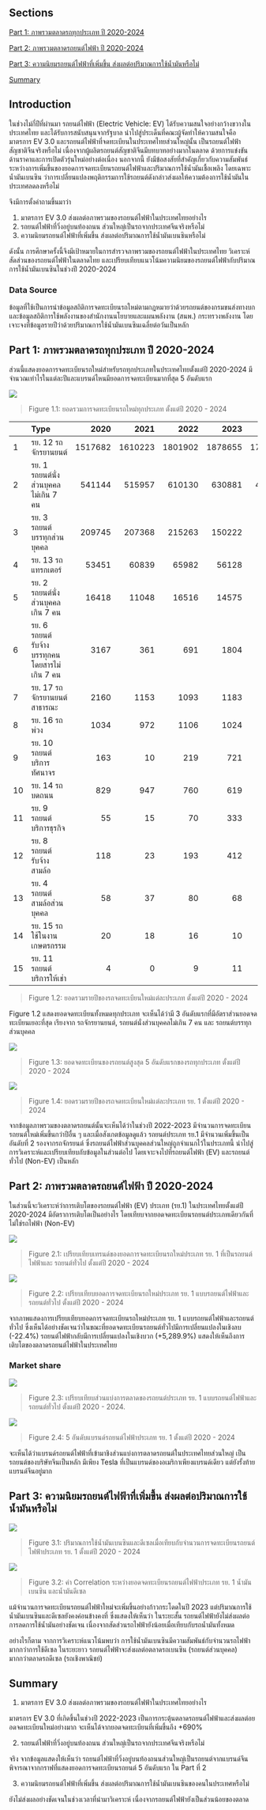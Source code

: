 ## Sections

[Part 1: ภาพรวมตลาดรถทุกประเภท ปี 2020-2024](#part-1-ภาพรวมตลาดรถทุกประเภท-ปี-2020-2024)

[Part 2: ภาพรวมตลาดรถยนต์ไฟฟ้า ปี 2020-2024](#part-2-ภาพรวมตลาดรถยนต์ไฟฟ้า-ปี-2020-2024)

[Part 3: ความนิยมรถยนต์ไฟฟ้าที่เพิ่มขึ้น ส่งผลต่อปริมาณการใช้น้ำมันหรือไม่](#part-3-ความนิยมรถยนต์ไฟฟ้าที่เพิ่มขึ้น-ส่งผลต่อปริมาณการใช้น้ำมันหรือไม่)

[Summary](#summary)

## Introduction

ในช่วงไม่กี่ปีที่ผ่านมา รถยนต์ไฟฟ้า (Electric Vehicle: EV) ได้รับความสนใจอย่างกว้างขวางในประเทศไทย และได้รับการสนับสนุนจากรัฐบาล นำไปสู่ประเด็นที่คณะผู้จัดทำให้ความสนใจคือ มาตรการ EV 3.0 และรถยนต์ไฟฟ้าที่จดทะเบียนในประเทศไทยส่วนใหญ่นั้น เป็นรถยนต์ไฟฟ้าสัญชาติจีนจริงหรือไม่ เนื่องจากผู้ผลิตรถยนต์สัญชาติจีนมีบทบาทอย่างมากในตลาด ด้วยการแข่งขันด้านราคาและการเปิดตัวรุ่นใหม่อย่างต่อเนื่อง นอกจากนี้ ยังมีข้อสงสัยที่สำคัญเกี่ยวกับความสัมพันธ์ระหว่างการเพิ่มขึ้นของยอดการจดทะเบียนรถยนต์ไฟฟ้าและปริมาณการใช้น้ำมันเชื้อเพลิง โดยเฉพาะน้ำมันเบนซิน ว่าการเปลี่ยนแปลงพฤติกรรมการใช้รถยนต์ดังกล่าวส่งผลให้ความต้องการใช้น้ำมันในประเทศลดลงหรือไม่

จึงมีการตั้งคำถามขึ้นมาว่า
1. มาตรการ EV 3.0 ส่งผลต่อภาพรวมของรถยนต์ไฟฟ้าในประเทศไทยอย่างไร
2. รถยนต์ไฟฟ้าที่วิ่งอยู่บนท้องถนน ส่วนใหญ่เป็นรถจากประเทศจีนจริงหรือไม่
3. ความนิยมรถยนต์ไฟฟ้าที่เพิ่มขึ้น ส่งผลต่อปริมาณการใช้น้ำมันเบนซินหรือไม่

ดังนั้น การศึกษาครั้งนี้จึงมีเป้าหมายในการสำรวจภาพรวมของรถยนต์ไฟฟ้าในประเทศไทย วิเคราะห์สัดส่วนของรถยนต์ไฟฟ้าในตลาดไทย และเปรียบเทียบแนวโน้มความนิยมของรถยนต์ไฟฟ้ากับปริมาณการใช้น้ำมันเบนซินในช่วงปี 2020-2024

### Data Source
ข้อมูลที่ใช้เป็นการนำข้อมูลสถิติการจดทะเบียนรถใหม่ตามกฎหมายว่าด้วยรถยนต์ของกรมขนส่งทางบก
และข้อมูลสถิติการใช้พลังงานของสำนักงานนโยบายและแผนพลังงาน (สนพ.) กระทรวงพลังงาน โดยเจาะจงที่ข้อมูลรายปีว่าด้วยปริมาณการใช้น้ำมันเบนซินเฉลี่ยต่อวันเป็นหลัก


## Part 1: ภาพรวมตลาดรถทุกประเภท ปี 2020-2024
ส่วนนี้แสดงยอดการจดทะเบียนรถใหม่สำหรับรถทุกประเภทในประเทศไทยตั้งแต่ปี 2020-2024 มีจำนวณเท่าไรในแต่ละปีและแบรนด์ไหนมียอดการจดทะเบียนมากที่สุด 5 อันดับแรก

![](https://github.com/PNT-tawan/image-for-miniproject-5001/blob/main/Figure%201.1.png)

>Figure 1.1: ยอดรวมการจดทะเบียนรถใหม่ทุกประเภท ตั้งแต่ปี 2020 - 2024


||Type|2020|2021|2022|2023|2024|
|:---|:---|---:|---:|---:|---:|---:|
|1|รย\. 12 รถจักรยานยนต์|1517682|1610223|1801902|1878655|1708215|
|2|รย\. 1 รถยนต์นั่งส่วนบุคคลไม่เกิน 7 คน|541144|515957|610130|630881|486963|
|3|รย\. 3 รถยนต์บรรทุกส่วนบุคคล|209745|207368|215263|150222|98427|
|4|รย\. 13 รถแทรกเตอร์|53451|60839|65982|56128|53862|
|5|รย\. 2 รถยนต์นั่งส่วนบุคคลเกิน 7 คน|16418|11048|16516|14575|14791|
|6|รย\. 6 รถยนต์รับจ้างบรรทุกคนโดยสารไม่เกิน 7 คน|3167|361|691|1804|3245|
|7|รย\. 17 รถจักรยานยนต์สาธารณะ|2160|1153|1093|1183|942|
|8|รย\. 16 รถพ่วง|1034|972|1106|1024|876|
|9|รย\. 10 รถยนต์บริการทัศนาจร|163|10|219|721|592|
|10|รย\. 14 รถบดถนน|829|947|760|619|510|
|11|รย\. 9 รถยนต์บริการธุรกิจ|55|15|70|333|190|
|12|รย\. 8 รถยนต์รับจ้างสามล้อ|118|23|193|412|108|
|13|รย\. 4 รถยนต์สามล้อส่วนบุคคล|58|37|80|68|78|
|14|รย\. 15 รถใช้ในงานเกษตรกรรม|20|18|16|10|18|
|15|รย\. 11 รถยนต์บริการให้เช่า|4|0|9|11|9|
>Figure 1.2: ยอดรวมรายปีของรถจดทะเบียนใหม่แต่ละประเภท ตั้งแต่ปี 2020 - 2024


Figure 1.2 แสดงยอดจดทะเบียนทั้งหมดทุกประเภท จะเห็นได้ว่ามี 3 อันดับแรกที่มีอัตราส่วนยอดจดทะเบียนเยอะที่สุด เรียงจาก รถจักรยานยนต์, รถยนต์นั่งส่วนบุคคลไม่เกิน 7 คน และ รถยนต์บรรทุกส่วนบุคคล

![](https://github.com/PNT-tawan/image-for-miniproject-5001/blob/main/Figure%201.4.png)

>Figure 1.3: ยอดจดทะเบียนของรถยนต์สูงสุด 5 อันดับแรกของรถทุกประเภท ตั้งแต่ปี 2020 - 2024

![](https://github.com/PNT-tawan/image-for-miniproject-5001/blob/main/Figure%201.3.png)

>Figure 1.4: ยอดรวมรายปีของรถจดทะเบียนใหม่แต่ละประเภท รย. 1 ตั้งแต่ปี 2020 - 2024

จากข้อมูลภาพรวมของตลาดรถยนต์นั้นจะเห็นได้ว่าในช่วงปี 2022-2023 มีจำนวนการจดทะเบียนรถยนต์ใหม่เพิ่มขึ้นกว่าปีอื่น ๆ และเมื่อสังเกตข้อมูลดูแล้ว รถยนต์ประเภท รย.1 มีจำนวนเพิ่มขึ้นเป็นอันดับที่ 2 รองจากรถจักรยนต์ ซึ่งรถยนต์ไฟฟ้าส่วนบุคคลส่วนใหญ่ถูกจำแนกไว้ในประเภทนี้ นำไปสู่การวิเคราะห์และเปรียบเทียบกับข้อมูลในส่วนต่อไป โดยเจาะจงไปที่รถยนต์ไฟฟ้า (EV) และรถยนต์ทั่วไป (Non-EV) เป็นหลัก


## Part 2: ภาพรวมตลาดรถยนต์ไฟฟ้า ปี 2020-2024
ในส่วนนี้จะวิเคราะห์ว่าการเติบโตของรถยนต์ไฟฟ้า (EV) ประเภท (รย.1) ในประเทศไทยตั้งแต่ปี 2020-2024 มีอัตราการเติบโตเป็นอย่างไร โดยเทียบจากยอดจดทะเบียนรถยนต์ประเภทเดียวกันที่ไม่ใช่รถไฟฟ้า (Non-EV)

![](https://github.com/PNT-tawan/image-for-miniproject-5001/blob/main/Figure%202.1.png)

>Figure 2.1: เปรียบเทียบเทรนด์ของยอดการจดทะเบียนรถใหม่ประเภท รย. 1 ที่เป็นรถยนต์ไฟฟ้าและ รถยนต์ทั่วไป ตั้งแต่ปี 2020 - 2024

![](https://github.com/PNT-tawan/image-for-miniproject-5001/blob/main/Figure%202.2.png)

>Figure 2.2: เปรียบเทียบยอดการจดทะเบียนรถใหม่ประเภท รย. 1 แบบรถยนต์ไฟฟ้าและรถยนต์ทั่วไป ตั้งแต่ปี 2020 - 2024

จากภาพแสดงการเปรียบเทียบยอดการจดทะเบียนรถใหม่ประเภท รย. 1 แบบรถยนต์ไฟฟ้าและรถยนต์ทั่วไป ซึ่งเห็นได้อย่างชัดเจนว่าในขณะที่ยอดจดทะเบียนรถยนต์ทั่วไปมีการเปลี่ยนแปลงในเชิงลบ (-22.4%) รถยนต์ไฟฟ้ากลับมีการเปลี่ยนแปลงในเชิงบวก (+5,289.9%) แสดงให้เห็นถึงการเติบโตของตลาดรถยนต์ไฟฟ้าในประเทศไทย

### Market share

![](https://github.com/PNT-tawan/image-for-miniproject-5001/blob/main/Figure%203.1.png)

>Figure 2.3: เปรียบเทียบส่วนแบ่งการตลาดของรถยนต์ประเภท รย. 1 แบบรถยนต์ไฟฟ้าและรถยนต์ทั่วไป ตั้งแต่ปี 2020 - 2024.

![](https://github.com/PNT-tawan/image-for-miniproject-5001/blob/main/Figure%203.2.png)

>Figure 2.4: 5 อันดับแบรนด์รถยนต์ไฟฟ้าประเภท รย. 1 ตั้งแต่ปี 2020 - 2024

จะเห็นได้ว่าแบรนด์รถยนต์ไฟฟ้าที่เข้ามาชิงส่วนแบ่งการตลาดรถยนต์ในประเทศไทยส่วนใหญ่ เป็นรถยนต์ของบริษัทจีนเป็นหลัก มีเพียง Tesla ที่เป็นแบรนด์ของอเมริกาเพียงแบรนด์เดียว แต่ยังรั้งท้ายแบรนด์จีนอยู่มาก


## Part 3: ความนิยมรถยนต์ไฟฟ้าที่เพิ่มขึ้น ส่งผลต่อปริมาณการใช้น้ำมันหรือไม่

![](https://github.com/sandough/5001-images/blob/main/figure/Figure3-3.png)

>Figure 3.1: ปริมาณการใช้น้ำมันเบนซินและดีเซลเมื่อเทียบกับจำนวนการจดทะเบียนรถยนต์ไฟฟ้าประเภท รย. 1 ตั้งแต่ปี 2020 - 2024

![](https://github.com/sandough/5001-images/blob/main/figure/Figure3-4.png)

>Figure 3.2: ค่า Correlation ระหว่างยอดจดทะเบียนรถยนต์ไฟฟ้าประเภท รย. 1 น้ำมันเบนซิน และน้ำมันดีเซล

แม้จำนวนการจดทะเบียนรถยนต์ไฟฟ้าใหม่จะเพิ่มขึ้นอย่างก้าวกระโดดในปี 2023 แต่ปริมาณการใช้น้ำมันเบนซินและดีเซลยังคงค่อนข้างคงที่ ซึ่งแสดงให้เห็นว่า ในระยะสั้น รถยนต์ไฟฟ้ายังไม่ส่งผลต่อการลดการใช้น้ำมันอย่างชัดเจน เนื่องจากสัดส่วนรถไฟฟ้ายังน้อยเมื่อเทียบกับรถน้ำมันทั้งหมด

อย่างไรก็ตาม จากการวิเคราะห์แนวโน้มพบว่า การใช้น้ำมันเบนซินมีความสัมพันธ์กับจำนวนรถไฟฟ้ามากกว่าการใช้ดีเซล ในระยะยาว รถยนต์ไฟฟ้าจะส่งผลต่อตลาดรถเบนซิน (รถยนต์ส่วนบุคคล) มากกว่าตลาดรถดีเซล (รถเชิงพาณิชย์)


## Summary
1. มาตรการ EV 3.0 ส่งผลต่อภาพรวมของรถยนต์ไฟฟ้าในประเทศไทยอย่างไร

  มาตรการ EV 3.0 ที่เกิดขึ้นในช่วงปี 2022-2023 เป็นการกระตุ้นตลาดรถยนต์ไฟฟ้าและส่งผลต่อยอดจดทะเบียนใหม่อย่างมาก จะเห็นได้จากยอดจดทะเบียนที่เพิ่มขึ้นถึง +690%

2. รถยนต์ไฟฟ้าที่วิ่งอยู่บนท้องถนน ส่วนใหญ่เป็นรถจากประเทศจีนจริงหรือไม่

  จริง จากข้อมูลแสดงให้เห็นว่า รถยนต์ไฟฟ้าที่วิ่งอยู่บนท้องถนนส่วนใหญ่เป็นรถยนต์จากแบรนด์จีน พิจารณาจากกราฟที่แสดงยอดการจดทะเบียนรถยนต์ 5 อันดับแรก ใน Part ที่ 2

3. ความนิยมรถยนต์ไฟฟ้าที่เพิ่มขึ้น ส่งผลต่อปริมาณการใช้น้ำมันเบนซินของคนในประเทศหรือไม่

  ยังไม่ส่งผลอย่างชัดเจนในช่วงเวลาที่นำมาวิเคราะห์ เนื่องจากรถยนต์ไฟฟ้ายังเป็นส่วนน้อยของตลาด
